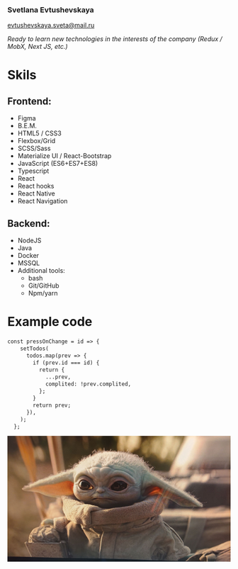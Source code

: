 ### Svetlana Evtushevskaya

[evtushevskaya.sveta@mail.ru](адрес "email")

_Ready to learn new technologies in the interests of the company (Redux / MobX, Next JS, etc.)_

# Skils

## Frontend:

- Figma
- B.E.M.
- HTML5 / CSS3
- Flexbox/Grid
- SCSS/Sass
- Materialize UI / React-Bootstrap
- JavaScript (ES6+ES7+ES8)
- Typescript
- React
- React hooks
- React Native
- React Navigation

## Backend:

- NodeJS
- Java
- Docker
- MSSQL
- Additional tools:
  - bash
  - Git/GitHub
  - Npm/yarn

# Example code

```
const pressOnChange = id => {
    setTodos(
      todos.map(prev => {
        if (prev.id === id) {
          return {
            ...prev,
            complited: !prev.complited,
          };
        }
        return prev;
      }),
    );
  };
```

![baby-yoda](lFUHo5.jpg)
